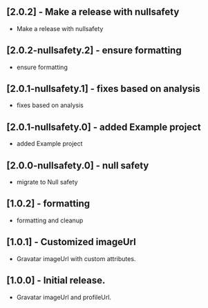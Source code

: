 ## [2.0.2] - Make a release with nullsafety

* Make a release with nullsafety


## [2.0.2-nullsafety.2] - ensure formatting

* ensure formatting

## [2.0.1-nullsafety.1] - fixes based on analysis

* fixes based on analysis

## [2.0.1-nullsafety.0] - added Example project

* added Example project

## [2.0.0-nullsafety.0] - null safety

* migrate to Null safety


## [1.0.2] - formatting

* formatting and cleanup  

## [1.0.1] - Customized imageUrl

* Gravatar imageUrl with custom attributes.  

## [1.0.0] - Initial release.

* Gravatar imageUrl and profileUrl.  
